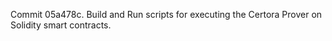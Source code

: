 Commit 05a478c.                    Build and Run scripts for executing the Certora Prover on Solidity smart contracts.